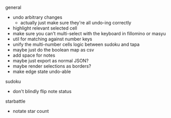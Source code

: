 general
- undo arbitrary changes
    - actually just make sure they're all undo-ing correctly
- highlight relevant selected cell
- make sure you can't multi-select with the keyboard in fillomino or masyu
- util for matching against number keys
- unify the multi-number cells logic between sudoku and tapa
- maybe just do the boolean map as csv
- add space for notes
- maybe just export as normal JSON?
- maybe render selections as borders?
- make edge state undo-able

sudoku
- don't blindly flip note status

starbattle
- notate star count
